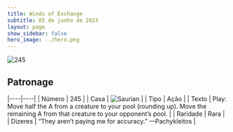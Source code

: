 ```yaml
---
title: Winds of Exchange
subtitle: 05 de junho de 2023
layout: page
show_sidebar: false
hero_image: ../hero.png
---
```


![245](https://mastervault-storage-prod.s3.amazonaws.com/media/card_front/en/600_245_e6ca92eaf2ee_en.png)


## Patronage

|----|----|
| Número | 245 |
| Casa | ![Saurian](https://archonarcana.com/images/thumb/9/9e/Saurian_P.png/22px-Saurian_P.png "Sauro") |
| Tipo | Ação |
| Texto | Play: Move half the A from a creature to your pool (rounding up). Move the remaining A from that creature to your opponent’s pool.  |
| Raridade | Rara |
| Dizeres | “They aren’t paying me for accuracy.”  —Pachykleitos  |
